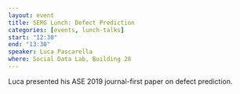 ```yaml
---
layout: event
title: SERG Lunch: Defect Prediction
categories: [events, lunch-talks]
start: "12:30"
end: "13:30"
speaker: Luca Pascarella
where: Social Data Lab, Building 28
---
```


Luca presented his ASE 2019 journal-first paper on
defect prediction.
